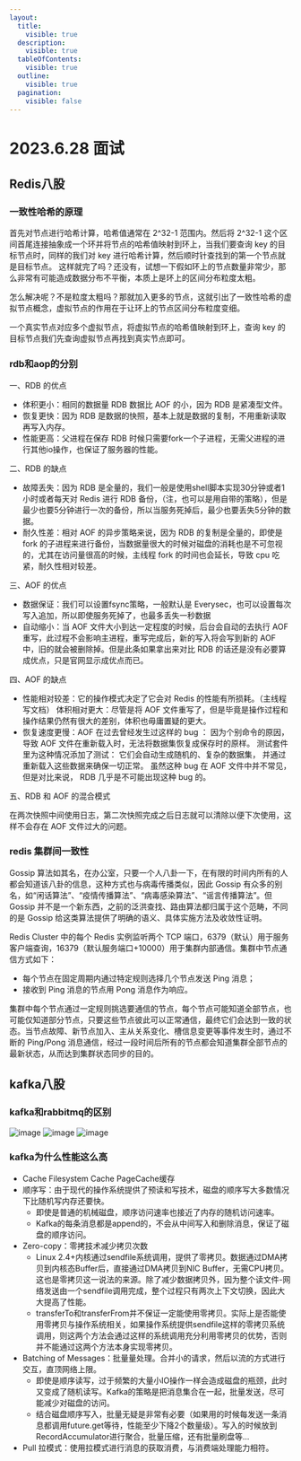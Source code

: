 ```yaml
---
layout:
  title:
    visible: true
  description:
    visible: true
  tableOfContents:
    visible: true
  outline:
    visible: true
  pagination:
    visible: false
---
```


# 2023.6.28 面试

## Redis八股

### 一致性哈希的原理

首先对节点进行哈希计算，哈希值通常在 2^32-1 范围内。然后将 2^32-1 这个区间首尾连接抽象成一个环并将节点的哈希值映射到环上，当我们要查询 key 的目标节点时，同样的我们对 key 进行哈希计算，然后顺时针查找到的第一个节点就是目标节点。 这样就完了吗？还没有，试想一下假如环上的节点数量非常少，那么非常有可能造成数据分布不平衡，本质上是环上的区间分布粒度太粗。

怎么解决呢？不是粒度太粗吗？那就加入更多的节点，这就引出了一致性哈希的虚拟节点概念，虚拟节点的作用在于让环上的节点区间分布粒度变细。

一个真实节点对应多个虚拟节点，将虚拟节点的哈希值映射到环上，查询 key 的目标节点我们先查询虚拟节点再找到真实节点即可。

### rdb和aop的分别

一、RDB 的优点

* 体积更小：相同的数据量 RDB 数据比 AOF 的小，因为 RDB 是紧凑型文件。
* 恢复更快：因为 RDB 是数据的快照，基本上就是数据的复制，不用重新读取再写入内存。
* 性能更高：父进程在保存 RDB 时候只需要fork一个子进程，无需父进程的进行其他io操作，也保证了服务器的性能。

二、RDB 的缺点

* 故障丢失：因为 RDB 是全量的，我们一般是使用shell脚本实现30分钟或者1小时或者每天对 Redis 进行 RDB 备份，（注，也可以是用自带的策略），但是最少也要5分钟进行一次的备份，所以当服务死掉后，最少也要丢失5分钟的数据。
* 耐久性差：相对 AOF 的异步策略来说，因为 RDB 的复制是全量的，即使是 fork 的子进程来进行备份，当数据量很大的时候对磁盘的消耗也是不可忽视的，尤其在访问量很高的时候，主线程 fork 的时间也会延长，导致 cpu 吃紧，耐久性相对较差。

三、AOF 的优点

* 数据保证：我们可以设置fsync策略，一般默认是 Everysec，也可以设置每次写入追加，所以即使服务死掉了，也最多丢失一秒数据
* 自动缩小：当 AOF 文件大小到达一定程度的时候，后台会自动的去执行 AOF 重写，此过程不会影响主进程，重写完成后，新的写入将会写到新的 AOF 中，旧的就会被删除掉。但是此条如果拿出来对比 RDB 的话还是没有必要算成优点，只是官网显示成优点而已。

四、AOF 的缺点

* 性能相对较差：它的操作模式决定了它会对 Redis 的性能有所损耗。（主线程写文档） 体积相对更大：尽管是将 AOF 文件重写了，但是毕竟是操作过程和操作结果仍然有很大的差别，体积也毋庸置疑的更大。
* 恢复速度更慢：AOF 在过去曾经发生过这样的 bug ： 因为个别命令的原因，导致 AOF 文件在重新载入时，无法将数据集恢复成保存时的原样。 测试套件里为这种情况添加了测试： 它们会自动生成随机的、复杂的数据集， 并通过重新载入这些数据来确保一切正常。 虽然这种 bug 在 AOF 文件中并不常见， 但是对比来说， RDB 几乎是不可能出现这种 bug 的。

五、RDB 和 AOF 的混合模式

在两次快照中间使用日志，第二次快照完成之后日志就可以清除以便下次使用，这样不会存在 AOF 文件过大的问题。

### redis 集群间一致性

Gossip 算法如其名，在办公室，只要一个人八卦一下，在有限的时间内所有的人都会知道该八卦的信息，这种方式也与病毒传播类似，因此 Gossip 有众多的别名，如“闲话算法”、“疫情传播算法”、“病毒感染算法”、“谣言传播算法”。但 Gossip 并不是一个新东西，之前的泛洪查找、路由算法都归属于这个范畴，不同的是 Gossip 给这类算法提供了明确的语义、具体实施方法及收敛性证明。

Redis Cluster 中的每个 Redis 实例监听两个 TCP 端口，6379（默认）用于服务客户端查询，16379（默认服务端口+10000）用于集群内部通信。集群中节点通信方式如下：

* 每个节点在固定周期内通过特定规则选择几个节点发送 Ping 消息；
* 接收到 Ping 消息的节点用 Pong 消息作为响应。

集群中每个节点通过一定规则挑选要通信的节点，每个节点可能知道全部节点，也可能仅知道部分节点，只要这些节点彼此可以正常通信，最终它们会达到一致的状态。当节点故障、新节点加入、主从关系变化、槽信息变更等事件发生时，通过不断的 Ping/Pong 消息通信，经过一段时间后所有的节点都会知道集群全部节点的最新状态，从而达到集群状态同步的目的。

## kafka八股

### kafka和rabbitmq的区别

![image](https://github.com/ungle/interview-questions/assets/34132413/5ab6f2d0-462e-43c7-9e30-de69390c1447) ![image](https://github.com/ungle/interview-questions/assets/34132413/37d3041e-dc1d-47f3-9a21-2f7aab60415b) ![image](https://github.com/ungle/interview-questions/assets/34132413/8fb5692d-6dcd-49d2-8d4a-5ca259755248)

### kafka为什么性能这么高

* Cache Filesystem Cache PageCache缓存
* 顺序写：由于现代的操作系统提供了预读和写技术，磁盘的顺序写大多数情况下比随机写内存还要快。
  * 即使是普通的机械磁盘，顺序访问速率也接近了内存的随机访问速率。
  * Kafka的每条消息都是append的，不会从中间写入和删除消息，保证了磁盘的顺序访问。
* Zero-copy：零拷技术减少拷贝次数
  * Linux 2.4+内核通过sendfile系统调用，提供了零拷贝。数据通过DMA拷贝到内核态Buffer后，直接通过DMA拷贝到NIC Buffer，无需CPU拷贝。这也是零拷贝这一说法的来源。除了减少数据拷贝外，因为整个读文件-网络发送由一个sendfile调用完成，整个过程只有两次上下文切换，因此大大提高了性能。
  * transferTo和transferFrom并不保证一定能使用零拷贝。实际上是否能使用零拷贝与操作系统相关，如果操作系统提供sendfile这样的零拷贝系统调用，则这两个方法会通过这样的系统调用充分利用零拷贝的优势，否则并不能通过这两个方法本身实现零拷贝。
* Batching of Messages：批量量处理。合并小的请求，然后以流的方式进行交互，直顶网络上限。
  * 即使是顺序读写，过于频繁的大量小IO操作一样会造成磁盘的瓶颈，此时又变成了随机读写。Kafka的策略是把消息集合在一起，批量发送，尽可能减少对磁盘的访问。
  * 结合磁盘顺序写入，批量无疑是非常有必要（如果用的时候每发送一条消息都调用future.get等待，性能至少下降2个数量级）。写入的时候放到RecordAccumulator进行聚合，批量压缩，还有批量刷盘等...
* Pull 拉模式：使用拉模式进行消息的获取消费，与消费端处理能力相符。
